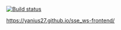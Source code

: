 [![Build status](https://ci.appveyor.com/api/projects/status/rjjd4vm4e847cr4n/branch/main?svg=true)](https://ci.appveyor.com/project/Yanius27/sse-ws-frontend/branch/main)

https://yanius27.github.io/sse_ws-frontend/